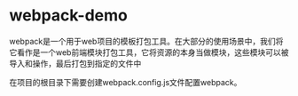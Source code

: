 # webpack-demo

webpack是一个用于web项目的模板打包工具。在大部分的使用场景中，我们将它看作是一个web前端模块打包工具，它将资源的本身当做模块，这些模块可以被导入和操作，最后打包到指定的文件中

在项目的根目录下需要创建webpack.config.js文件配置webpack。









